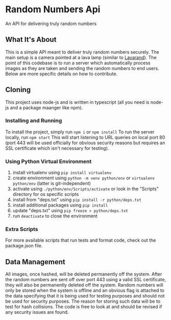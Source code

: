 # Random Numbers Api
An API for delivering truly random numbers

## What It's About
This is a simple API meant to deliver truly random numbers securely. The main setup is a camera pointed at a lava lamp (similar to [Lavarand](https://en.wikipedia.org/wiki/Lavarand)). The point of this codebase is to run a server which automatically process images as they are taken and sending the random numbers to end users. Below are more specific details on how to contribute.

## Cloning
This project uses node-js and is written in typescript (all you need is node-js and a package maanger like npm).

### Installing and Running
To install the project, simply run
    `npm i`
or
    `npm install`
To run the server locally, run
    `npm start`
This will start listening to URL queries on local port 80 (port 443 will be used officially for obvious security reasons but requires an SSL certificate which isn't necessary for testing).

### Using Python Virtual Environment
1. install virtualenv using `pip install virtualenv`
2. create environment using `python -m venv python/env` or `virtualenv python/env` (latter is git-independent)
3. activate using `./python/env/Scripts/activate` or look in the "Scripts" directory for os specific scripts
4. install from "deps.txt" using `pip install -r python/deps.txt`
5. install additional packages using `pip install`
6. update "deps.txt" using `pip freeze > python/deps.txt`
7. run `deactivate` to close the environment

### Extra Scripts
For more available scripts that run tests and format code, check out the package.json file.

## Data Management
All images, once hashed, will be deleted permanently off the system. After the random numbers are sent off over port 443 using a valid SSL certificate, they will also be permanently deleted off the system. Random numbers will only be stored when the system is offline and an obvious flag is attached to the data specifying that it is being used for testing purposes and should not be used for security purposes. The reason for storing such data will be to test for hash collisions. The code is free to look at and should be revised if any security issues are found.
